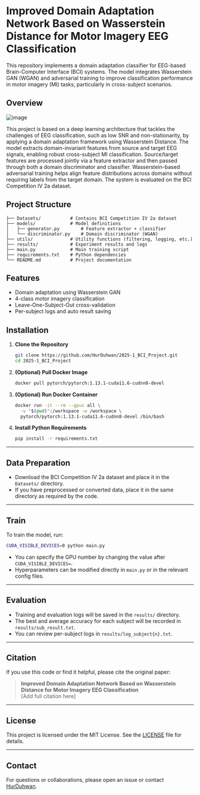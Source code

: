 # Improved Domain Adaptation Network Based on Wasserstein Distance for Motor Imagery EEG Classification

This repository implements a domain adaptation classifier for EEG-based Brain-Computer Interface (BCI) systems. The model integrates Wasserstein GAN (WGAN) and adversarial training to improve classification performance in motor imagery (MI) tasks, particularly in cross-subject scenarios.

## Overview

![image](https://github.com/user-attachments/assets/892cef6c-d2da-4c58-9859-38d9e8ba3b03)

This project is based on a deep learning architecture that tackles the challenges of EEG classification, such as low SNR and non-stationarity, by applying a domain adaptation framework using Wasserstein Distance. The model extracts domain-invariant features from source and target EEG signals, enabling robust cross-subject MI classification.
Source/target features are processed jointly via a feature extractor and then passed through both a domain discriminator and classifier.
Wasserstein-based adversarial training helps align feature distributions across domains without requiring labels from the target domain.
The system is evaluated on the BCI Competition IV 2a dataset.


##  Project Structure

```
├── Datasets/           # Contains BCI Competition IV 2a dataset
├── models/             # Model definitions
│   ├── generator.py        # Feature extractor + classifier
│   └── discriminator.py    # Domain discriminator (WGAN)
├── utils/              # Utility functions (filtering, logging, etc.)
├── results/            # Experiment results and logs
├── main.py             # Main training script
├── requirements.txt    # Python dependencies
└── README.md           # Project documentation
```

## Features

- Domain adaptation using Wasserstein GAN
- 4-class motor imagery classification
- Leave-One-Subject-Out cross-validation
- Per-subject logs and auto result saving

## Installation

1. **Clone the Repository**
    ```bash
    git clone https://github.com/HurDuhwan/2025-1_BCI_Project.git
    cd 2025-1_BCI_Project
    ```

2. **(Optional) Pull Docker Image**
    ```bash
    docker pull pytorch/pytorch:1.13.1-cuda11.6-cudnn8-devel
    ```

3. **(Optional) Run Docker Container**
    ```bash
    docker run -it --rm --gpus all \
      -v "$(pwd)":/workspace -w /workspace \
      pytorch/pytorch:1.13.1-cuda11.6-cudnn8-devel /bin/bash
    ```

4. **Install Python Requirements**
    ```bash
    pip install -r requirements.txt
    ```

---

## Data Preparation

- Download the BCI Competition IV 2a dataset and place it in the `Datasets/` directory.
- If you have preprocessed or converted data, place it in the same directory as required by the code.

---

## Train

To train the model, run:
```bash
CUDA_VISIBLE_DEVICES=0 python main.py
```
- You can specify the GPU number by changing the value after `CUDA_VISIBLE_DEVICES=`.
- Hyperparameters can be modified directly in `main.py` or in the relevant config files.

---

## Evaluation

- Training and evaluation logs will be saved in the `results/` directory.
- The best and average accuracy for each subject will be recorded in `results/sub_result.txt`.
- You can review per-subject logs in `results/log_subject{n}.txt`.

---

## Citation

If you use this code or find it helpful, please cite the original paper:

> **Improved Domain Adaptation Network Based on Wasserstein Distance for Motor Imagery EEG Classification**  
> [Add full citation here]

---

## License

This project is licensed under the MIT License. See the [LICENSE](./LICENSE) file for details.

---

## Contact

For questions or collaborations, please open an issue or contact [HurDuhwan](https://github.com/HurDuhwan). 
